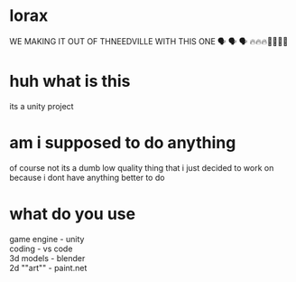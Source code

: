 # lorax
WE MAKING IT OUT OF THNEEDVILLE WITH THIS ONE 🗣 🗣 🗣 🔥🔥🔥🥶🥶🥶🥶
# huh what is this
its a unity project
# am i supposed to do anything
of course not its a dumb low quality thing that i just decided to work on because i dont have anything better to do
# what do you use
game engine - unity <br>
coding - vs code <br>
3d models - blender <br>
2d ""art"" - paint.net
